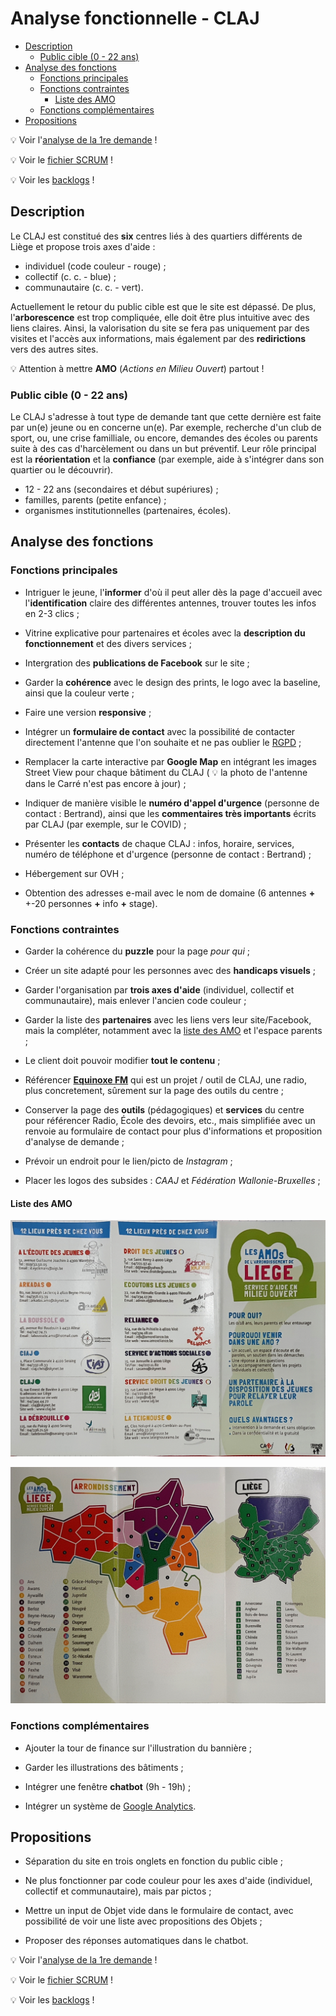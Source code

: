 <!-- omit in toc -->
# Analyse fonctionnelle - CLAJ

- [Description](#description)
  - [Public cible (0 - 22 ans)](#public-cible-0---22-ans)
- [Analyse des fonctions](#analyse-des-fonctions)
  - [Fonctions principales](#fonctions-principales)
  - [Fonctions contraintes](#fonctions-contraintes)
    - [Liste des AMO](#liste-des-amo)
  - [Fonctions complémentaires](#fonctions-complémentaires)
- [Propositions](#propositions)

:bulb: Voir l'[analyse de la 1re demande](ReadMe.md) !

:bulb: Voir le [fichier SCRUM](SCRUM.md) !

:bulb: Voir les [backlogs](Backlogs.md) !

## Description

Le CLAJ est constitué des **six** centres liés à des quartiers différents de Liège et propose trois axes d'aide :

- individuel (code couleur - rouge) ;
- collectif (c. c. - blue) ;
- communautaire (c. c. - vert).

Actuellement le retour du public cible est que le site est dépassé. De plus, l'**arborescence** est trop compliquée, elle doit être plus intuitive avec des liens claires. Ainsi, la valorisation du site se fera pas uniquement par des visites et l'accès aux informations, mais également par des **redirictions** vers des autres sites.

:bulb: Attention à mettre **AMO** (*Actions en Milieu Ouvert*) partout !

### Public cible (0 - 22 ans)

Le CLAJ s'adresse à tout type de demande tant que cette dernière est faite par un(e) jeune ou en concerne un(e). Par exemple, recherche d'un club de sport, ou, une crise familliale, ou encore, demandes des écoles ou parents suite à des cas d'harcèlement ou dans un but préventif. Leur rôle principal est la **réorientation** et la **confiance** (par exemple, aide à s'intégrer dans son quartier ou le découvrir).

- 12 - 22 ans (secondaires et début supériures) ;
- familles, parents (petite enfance) ;
- organismes institutionnelles (partenaires, écoles).

## Analyse des fonctions

### Fonctions principales

- Intriguer le jeune, l'**informer** d'où il peut aller dès la page d'accueil avec l'**identification** claire des différentes antennes, trouver toutes les infos en 2-3 clics ;

- Vitrine explicative pour partenaires et écoles avec la **description du fonctionnement** et des divers services ;

- Intergration des **publications de Facebook** sur le site ;

- Garder la **cohérence** avec le design des prints, le logo avec la baseline, ainsi que la couleur verte ;

- Faire une version **responsive** ;

- Intégrer un **formulaire de contact** avec la possibilité de contacter directement l'antenne que l'on souhaite et ne pas oublier le [RGPD](https://fr.wikipedia.org/wiki/R%C3%A8glement_g%C3%A9n%C3%A9ral_sur_la_protection_des_donn%C3%A9es) ;

- Remplacer la carte interactive par **Google Map** en intégrant les images Street View pour chaque bâtiment du CLAJ ( :bulb: la photo de l'antenne dans le Carré n'est pas encore à jour) ;

- Indiquer de manière visible le **numéro d'appel d'urgence** (personne de contact : Bertrand), ainsi que les **commentaires très importants** écrits par CLAJ (par exemple, sur le COVID) ;

- Présenter les **contacts** de chaque CLAJ : infos, horaire, services, numéro de téléphone et d'urgence (personne de contact : Bertrand) ;

- Hébergement sur OVH ;

- Obtention des adresses e-mail avec le nom de domaine (6 antennes **+** +-20 personnes **+** info **+** stage).

### Fonctions contraintes

- Garder la cohérence du **puzzle** pour la page *pour qui* ;

- Créer un site adapté pour les personnes avec des **handicaps visuels** ;

- Garder l'organisation par **trois axes d'aide** (individuel, collectif et communautaire), mais enlever l'ancien code couleur ;

- Garder la liste des **partenaires** avec les liens vers leur site/Facebook, mais la compléter, notamment avec la [liste des AMO](#liste-des-partenaires-amo) et l'espace parents ;

- Le client doit pouvoir modifier **tout le contenu** ;

- Référencer **[Equinoxe FM](http://www.equinoxefm.be/)** qui est un projet / outil de CLAJ, une radio, plus concretement, sûrement sur la page des outils du centre ;

- Conserver la page des **outils** (pédagogiques) et **services** du centre pour référencer Radio, École des devoirs, etc., mais simplifiée avec un renvoie au formulaire de contact pour plus d'informations et proposition d'analyse de demande ;

- Prévoir un endroit pour le lien/picto de *Instagram* ;

- Placer les logos des subsides : *CAAJ* et *Fédération Wallonie-Bruxelles* ;

#### Liste des AMO

![Liste des AMO](screens/liste_amo.jpg)

![Liste des AMO](screens/liste_amo_carte.jpg)

### Fonctions complémentaires

- Ajouter la tour de finance sur l'illustration du bannière ;

- Garder les illustrations des bâtiments ;

- Intégrer une fenêtre **chatbot** (9h - 19h) ;

- Intégrer un système de [Google Analytics](https://analytics.google.com/analytics/web/provision/#/provision).

## Propositions

- Séparation du site en trois onglets en fonction du public cible ;

- Ne plus fonctionner par code couleur pour les axes d'aide (individuel, collectif et communautaire), mais par pictos ;

- Mettre un input de Objet vide dans le formulaire de contact, avec possibilité de voir une liste avec propositions des Objets ;

- Proposer des réponses automatiques dans le chatbot.

:bulb: Voir l'[analyse de la 1re demande](ReadMe.md) !

:bulb: Voir le [fichier SCRUM](SCRUM.md) !

:bulb: Voir les [backlogs](Backlogs.md) !
